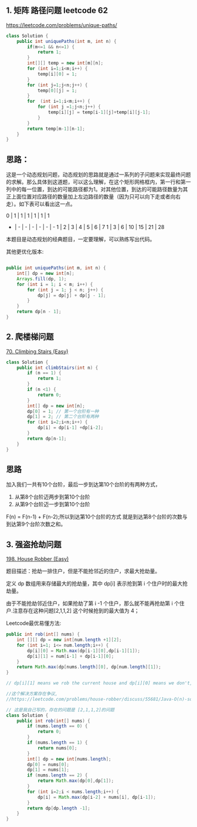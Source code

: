 

## 1. 矩阵 路径问题 leetcode 62

https://leetcode.com/problems/unique-paths/

```java
class Solution {
    public int uniquePaths(int m, int n) {
        if(m<=1 && n<=1) {
            return 1;
        }
        int[][] temp = new int[m][n];
        for (int i=1;i<m;i++) {
            temp[i][0] = 1;
        }
        for (int j=1;j<n;j++) {
            temp[0][j] = 1;
        }
        for  (int i=1;i<m;i++) {
            for (int j =1;j<n;j++) {
                temp[i][j] = temp[i-1][j]+temp[i][j-1];
            }
        }
        return temp[m-1][n-1];
    }
}
```
## 思路：

这是一个动态规划问题，动态规划的思路就是通过一系列的子问题来实现最终问题的求解。那么具体到这道题，可以这么理解，在这个矩形网格框内，第一行和第一列中的每一位置，到达的可能路径都为1。对其他位置，到达的可能路径数量为其正上面位置对应路径的数量加上左边路径的数量（因为只可以向下走或者向右走）。如下表可以看出这一点。


0 |	1 |	1 |	1 |	1 |	1 |	1
- |	- |	- |	- |	- |	- |	-
1 |	2 |	3 |	4 |	5 |	6 |	7
1 | 3 |	6 |	10 | 15 |	21 |	28	


本题目是动态规划的经典题目，一定要理解，可以熟练写出代码。


其他更优化版本:

```java

public int uniquePaths(int m, int n) {
    int[] dp = new int[n];
    Arrays.fill(dp, 1);
    for (int i = 1; i < m; i++) {
        for (int j = 1; j < n; j++) {
            dp[j] = dp[j] + dp[j - 1];
        }
    }
    return dp[n - 1];
}
```

## 2. 爬楼梯问题

[70. Climbing Stairs (Easy)](https://leetcode.com/problems/climbing-stairs/description/)

```java
class Solution {
    public int climbStairs(int n) {
        if (n == 1) {
            return 1;
        }
        if (n <1) {
            return 0;
        }
        int[] dp = new int[n];
        dp[0] = 1; // 第一个台阶有一种
        dp[1] = 2; // 第二个台阶有两种
        for (int i=2;i<n;i++) {
            dp[i] = dp[i-1] +dp[i-2];
        }
        return dp[n-1];
    }
}
```

## 思路

加入我们一共有10个台阶，最后一步到达第10个台阶的有两种方式，
1. 从第8个台阶迈两步到第10个台阶
2. 从第9个台阶迈一步到第10个台阶

F(n) = F(n-1) + F(n-2);所以到达第10个台阶的方式 就是到达第8个台阶的次数与到达第9个台阶次数之和。

## 3.  强盗抢劫问题

[198. House Robber (Easy)](https://leetcode.com/problems/house-robber/description/)

题目描述：抢劫一排住户，但是不能抢邻近的住户，求最大抢劫量。

定义 dp 数组用来存储最大的抢劫量，其中 dp[i] 表示抢到第 i 个住户时的最大抢劫量。

由于不能抢劫邻近住户，如果抢劫了第 i -1 个住户，那么就不能再抢劫第 i 个住户.注意存在这种问题[2,1,1,2] 这个时候抢到的最大值为 4；

Leetcode最优易懂方法:

```java
public int rob(int[] nums) {
    int [][] dp = new int[num.length +1][2];
    for (int i=1; i<= num.length;i++) {
        dp[i][0] = Math.max(dp[i-1][0],dp[i-1][1]);
        dp[i][1] = num[i-1] + dp[i-1][0];
    }
    return Math.max(dp[nums.length][0], dp[num.length][1]);
}

// dp[i][1] means we rob the current house and dp[i][0] means we don't,

//这个解决方案存在争议,
//https://leetcode.com/problems/house-robber/discuss/55681/Java-O(n)-solution-space-O(1)

// 这是我自己写的，存在的问题是 [2,1,1,2]的问题
class Solution {
    public int rob(int[] nums) {
        if (nums.length == 0) {
            return 0;
        }
        if (nums.length == 1) {
            return nums[0];
        }
        int[] dp = new int[nums.length];
        dp[0] = nums[0];
        dp[1] = nums[1];
        if (nums.length == 2) {
            return Math.max(dp[0],dp[1]);
        }
        for (int i=2;i < nums.length;i++) {
            dp[i] = Math.max(dp[i-2] + nums[i], dp[i-1]);
        }
        return dp[dp.length -1];
    }
}
```

